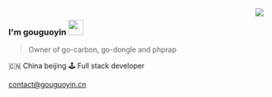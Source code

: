 <img align="right" src="https://github-readme-stats.vercel.app/api?username=gouguoyin&show_icons=true&icon_color=805AD5&text_color=718096&bg_color=ffffff&hide_title=true" />

### I'm gouguoyin <img src="https://emoji.slack-edge.com/T014NFWNW8J/hyper/02a58f18dc8f04f1.gif" width="30" />


> Owner of go-carbon, go-dongle and phprap

🇨🇳 China beijing 🕹 Full stack developer

[contact@gouguoyin.cn](mailto:contact@gouguoyin.cn)
